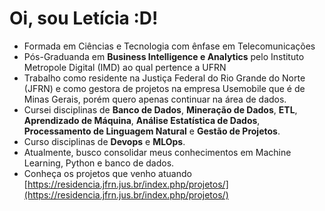 # Oi, sou Letícia :D!

- Formada em Ciências e Tecnologia com ênfase em Telecomunicações
- Pós-Graduanda em **Business Intelligence e Analytics** pelo Instituto Metropole Digital (IMD) ao qual pertence a UFRN
- Trabalho como residente na Justiça Federal do Rio Grande do Norte (JFRN) e como gestora de projetos na empresa Usemobile que é de Minas Gerais, porém quero apenas continuar na área de dados.
- Cursei disciplinas de **Banco de Dados**, **Mineração de Dados**, **ETL**, **Aprendizado de Máquina**, **Análise Estatística de Dados**, **Processamento de Linguagem Natural** e **Gestão de Projetos**.
- Curso disciplinas de **Devops** e **MLOps**.
- Atualmente, busco consolidar meus conhecimentos em Machine Learning, Python e banco de dados.
- Conheça os projetos que venho atuando [https://residencia.jfrn.jus.br/index.php/projetos/](https://residencia.jfrn.jus.br/index.php/projetos/)
